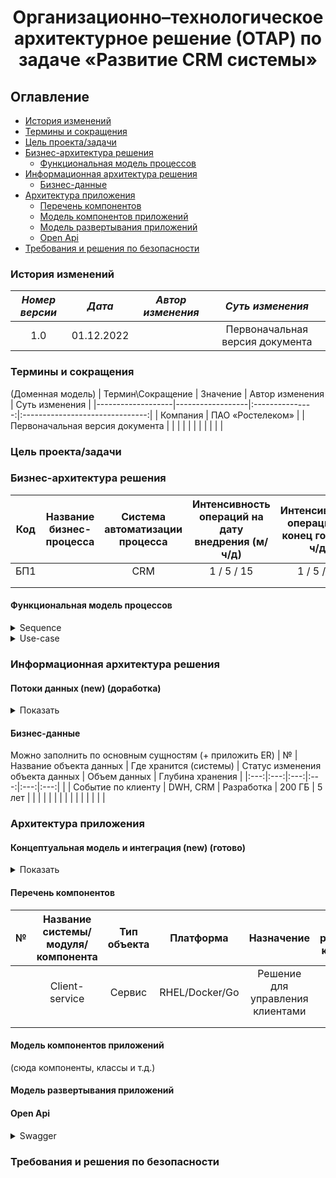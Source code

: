 # <div align="center">Организационно–технологическое архитектурное решение (ОТАР) по задаче «Развитие CRM системы»</div>

## Оглавление
- [История изменений](#история-изменений)
- [Термины и сокращения](#термины-и-сокращения)
- [Цель проекта/задачи](#цель-проектазадачи)
- [Бизнес-архитектура решения](#бизнес-архитектура-решения)
  * [Функциональная модель процессов](#функциональная-модель-процессов)
- [Информационная архитектура решения](#информационная-архитектура-решения)
  * [Бизнес-данные](#бизнес-данные)
- [Архитектура приложения](#архитектура-приложения)
  * [Перечень компонентов](#перечень-компонентов)
  * [Модель компонентов приложений](#модель-компонентов-приложений)
  * [Модель развертывания приложений](#модель-развертывания-приложений)
  * [Open Api](#open-api)
- [Требования и решения по безопасности](#требования-и-решения-по-безопасности)

### История изменений

| *Номер версии*|    *Дата*   | *Автор изменения* |       *Суть изменения*        |
|:------------:|:------------:|:---------------:|:-------------------------------:|
| 1.0          | 01.12.2022   |                 | Первоначальная версия документа |

### Термины и сокращения
(Доменная модель)
| Термин\Сокращение | Значение         | Автор изменения |          Суть изменения         |
|-------------------|------------------|:---------------:|:-------------------------------:|
| Компания          | ПАО «Ростелеком» |                 | Первоначальная версия документа |
|                   |                  |                 |                                 |
|                   |                  |                 |                                 |

### Цель проекта/задачи

### Бизнес-архитектура решения
| Код | Название бизнес-процесса | Система автоматизации процесса | Интенсивность операций на дату внедрения (м/ч/д) | Интенсивность операций на конец года (м/ч/д) | Интенсивность операций на конец следующего года (м/ч/д) |
|:---:|:------------------------:|:------------------------------:|:------------------------------------------------:|:--------------------------------------------:|:-------------------------------------------------------:|
| БП1 |                          |               CRM              |                    1 / 5 / 15                    |                  1 / 5 / 60                  |                      2 / 935 / 160                      |
|     |                          |                                |                                                  |                                              |                                                         |
|     |                          |                                |                                                  |                                              |                                                         |

#### Функциональная модель процессов
<details>
  <summary>Sequence</summary>
  <img src="https://github.com/mrr000/gb-coursework/blob/ebf1358df19497d4488f0496308e5e04172bc64e/Sequence/S_Overview.png" height=150% width=50%><br />
  <img src="https://github.com/mrr000/gb-coursework/blob/ebf1358df19497d4488f0496308e5e04172bc64e/Sequence/S_Client.png" width=50%><br />
  <img src="https://github.com/mrr000/gb-coursework/blob/ebf1358df19497d4488f0496308e5e04172bc64e/Sequence/S_Request.png" width=50%><br />
  <img src="https://github.com/mrr000/gb-coursework/blob/ebf1358df19497d4488f0496308e5e04172bc64e/Sequence/S_Auth.png" width=50%>
</details>
<details>
  <summary>Use-case</summary>
  <img src="https://github.com/mrr000/gb-coursework/blob/ebf1358df19497d4488f0496308e5e04172bc64e/Use-case/Use_Overview.png" width=20%><br />
  <img src="https://github.com/mrr000/gb-coursework/blob/ebf1358df19497d4488f0496308e5e04172bc64e/Use-case/Use_Request.png" width=50%><br />
  <img src="https://github.com/mrr000/gb-coursework/blob/ebf1358df19497d4488f0496308e5e04172bc64e/Use-case/Use_Task.png" width=50%>
</details>

### Информационная архитектура решения
#### Потоки данных (new) (доработка)
<details>
  <summary>Показать</summary>
  <img src="https://github.com/mrr000/gb-coursework/blob/1c8b04eecb4ac0a6c379b4d5305dfa185ab53b34/DFD/DFD.png" height=100% width=100%><br />
</details>

#### Бизнес-данные
Можно заполнить по основным сущностям (+ приложить ER)
| № | Название объекта данных | Где хранится (системы) | Статус изменения   объекта данных | Объем данных | Глубина хранения |
|:---:|:---:|:---:|:---:|:---:|:---:|
|   | Событие по клиенту | DWH, CRM | Разработка | 200 ГБ | 5 лет |
|  |  |  |  |  |  |
|  |  |  |  |  |  |

### Архитектура приложения

#### Концептуальная модель и интеграция (new) (готово)
<details>
  <summary>Показать</summary>
  <img src="https://github.com/mrr000/gb-coursework/blob/17964f2df2398e33a1259572e981f272d098c6c3/C4-diagram/container%20diagram.png" height=100% width=100%><br />
</details>

#### Перечень компонентов
| № | Название системы/модуля/компонента | Тип объекта | Платформа | Назначение | Зона размещения компонента | Статус изменения   компонента |
|:---:|:---:|:---:|:---:|:---:|:---:|:---:|
|   | Client-service | Сервис | RHEL/Docker/Go | Решение для управления клиентами | LAN | Разработка |
|  |  |  |  |  |  |  |
|  |  |  |  |  |  |  |

#### Модель компонентов приложений
(сюда компоненты, классы и т.д.)

#### Модель развертывания приложений

#### Open Api
<details>
  <summary>Swagger</summary>
  https://github.com/mrr000/gb-coursework/blob/ebf1358df19497d4488f0496308e5e04172bc64e/swagger/api.yaml
</details>

### Требования и решения по безопасности

